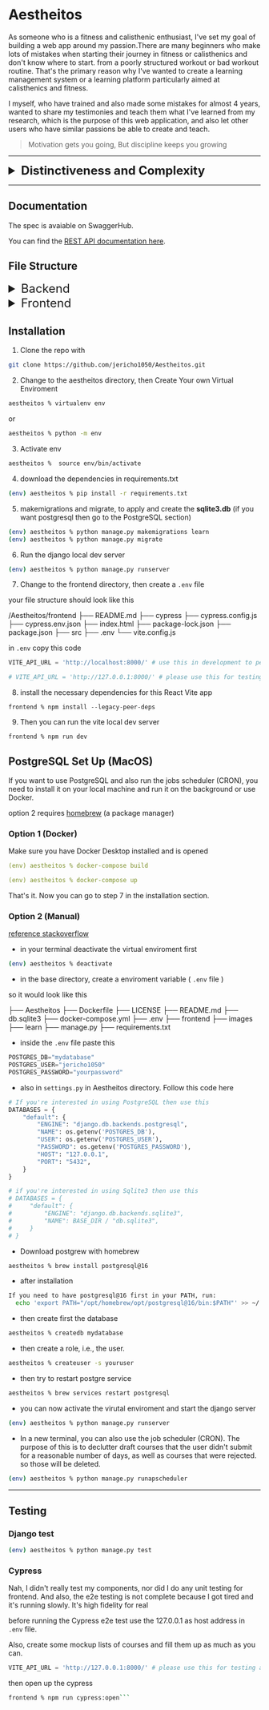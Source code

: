 # Aestheitos

As someone who is a fitness and calisthenic enthusiast, I've set my goal of building a web app around my passion.There are many beginners who make lots of mistakes when starting their journey in fitness or calisthenics and don't know where to start. from a poorly structured workout or bad workout routine. That's the primary reason why I've wanted to create a learning management system or a learning platform particularly aimed at calisthenics and fitness.

I myself, who have trained and also made some mistakes for almost 4 years, wanted to share my testimonies and teach them what I've learned from my research, which is the purpose of this web application, and also let other users who have similar passions be able to create and teach.

> Motivation gets you going, But discipline keeps you growing

---
<!-- markdownlint-disable MD033 -->
<details>
<summary style="font-size: 1.7em; font-weight: bold"> Distinctiveness and Complexity </summary>

This project is an online learning platform dedicated to fitness and calisthenics. It allows users to enroll in training programs and courses created by verified users. Creating a course is never easy without a nice user interface.Each course includes a lecture, a training plan with workout demonstrations and a discussion or comment where users can interact with each other. The platform emphasizes community learning and engagement, making fitness education accessible and enjoyable for everyone. In addition, I've also implemented a blog where the admin or staff can create and post their own and let other users read the published blog. Of course, it should be easy to create a blog, in which I've integrated a WYSIWYG (What You See Is What You Get) for a nice UI/UX, which, in my opinion, is the reason why it is ***distinct*** from other apps.

Before I've started the implementation or coding of this project, I've first created my pseudocode, an outline, a class diagram for my models, watched some tutorials, read Django's Rest Framework (DRF), React and React-router documentation, etc. The main reason is that I wanted it to be interactive. Vite + React serves as the frontend, making this web app a Single Page. via communicating through the backend server with its rest endpoints, which is Django.

In my outline i have my own **specifications** (features) for my project, as follows:

> I'll just keep it short, :D

- **Models**: User, Blog, BlogComments Course, CourseComments, UserProgress, CourseContent,Section, SectionItem, Workouts, WrongExerciseForm, CorrectExerciseForm and Enrollment.
- **Register**: allows users to create or register for an account.
- **Create Course**: Users that are signed should be able to create their own training program or course by visiting the Create page.
  - Instructors should be able to provide a title, description, price, thumbnail, and difficulty level (beginner, intermediate, and advanced) for this course.
  - provide an overview structure (e.g., specify how many weeks or how long this course is, or provide valuable information and education) via a video or a lecture.
  - Instructors can create a section or accordion / modal specifying its frequency, i.e., how many times per week or how often it should be done from range (x, y), or their own heading / description
    - should provide details of the workout from top to bottom inside of our modal.
    - Should be able to add an accordion item or section item with its content either the workout routine or a readme / lecture
  - The User should be presented with a submit for review button.
  - Wysiwyg textfields? (optional feature).
- **Pending Courses**: Admins and staff should be able to visit a Pending page.displays all courses with the status pending.
  - Admins or staff should be able to review whether to approve a course or reject it.
  - Accepted and reviewed courses must notify the creator or instructor of that particular course.
- **Course Catalog**: Index page, where a list of available courses created by instructors is displayed. Each course must include a title, description, thumbnail, difficulty level, number of enrollees, rating, and posted time. All users can see this.
  - display the average course’s rating i.e the no. stars.
  - Sorted by Popularity and Recent.
- **Search**: :  Allow the user to type a query into the search box for a course.
  - if query similarly matches a course , display the course results.
  - clicking on any result course should redirect the user.
- **Course**: Clicking a course should redirect the user to a page where they can view the course’s details.
  - The user that is signed in and enrolled should be able to see the content where its elements (title, images, description, sections/modals, etc.) should be displayed; if not, don’t show the remaining content and ask the user to create an account or have them sign in ‘IF NOT AUTHENTICATED’, or if they are not enrolled,  ask the user to enroll.
  - Users that are signed in should also be able to track and manage their progress by marking the section / week as complete or checked (if enrolled).
  - User that are authenticated or signed and enrolled should be able to rate the program/course (from 1-5 scale).
  - If enrolled, display a checkbox per section in course content for progress tracking.
  - Instructors (creators of the course) and admins and staff should be able to remove or delete the course by displaying a delete button form.
  - Instructors (creator of the course) and admin and staff should be able to edit or modify the course, displaying a edit button form that causes them to redirect to another route.
- **Edit**: The admins or the authenticated Users should be able to edit the Courses or Blogs via redirecting them.
  - Instructor (creator of the course) or Author (creator of the blog)  should be able to edit by clicking **EDIT** button in the course content page and modify their work.
- **Delete**: Instructor (creator of the course) or Author (creator of the blog) should be able to delete by clicking **DELETE** button in the course content page or blog and delete their work
  - Only the creator of the course and staff can delete the course instance.
  - Only the staff can delete the blog instance
- *optional* **Animation**: Use ReactSpring for the home page implemented it yourself through trial and error
- **Enrollment**: Users who are authenticated should be able to enroll in a course.
  - Instructors shouldn’t be able to enroll in their own course ( but can enroll in other’s course)
- **Enrolled page**: Users who are signed should be able to visit an enrolled page and track their progress.
  - Users can remove it by unenrolling the course.
  - Display each course’s progress bar.
- **Comments**: Allows users to comment on course material and on a blog post.
  - Users who are authenticated should be able to comment on course material or blog post if not redirected to log in.
  - Users can reply to each other (replies should be indented).
  - Users should be able to click a edit button and modify their comment
  - They should be able to click a delete button and delete their comment
- **Create Blog**: Staff or superusers who are signed in should be able to write a new blog in an editor via its route and then click the submit post button.
  - Allows Staffs or Superuser to post a blog, which, if logged in, should be displayed with an editor and so that they can create their own blog.
  - Implement a wysiwyg editor using Quill for User experience and functionality
- **Blogs**: Users should be able to see all Blog posts from users, with the most recent posts first
- **Pagination**: On the page that display courses and blogs, for courses there should be only be 15 cards and 10 blog post on a page. If there are more than that, A “Next” button should appear to take the user to the next page of courses or blog posts (which should be older than the current page of courses and blog posts). if not on the first page, a “Previous” button should appear to take the user to the previous page as well

Well, besides all these, I've probably forgotten to document some other features. and went beyond the scope of my specification or outline.

This is my class diagram or database schema for my models. However, my models are changing often, so this is not updated or reflected to my django models.

![Class diagram of my Django model that i've created in lucidchart](/images/images/Capstone-2.jpeg)
  
Here's also my rough idea or flowchart of how a user might interact with my system, and this is just my plan, so everything might not be accurate and apply to the system itself:

![Flowchart of my LMS that i've created in lucidchart](/images/images/APP%20FLOW%20-%20UI%20FLOW.jpeg)
![Flowchart of my LMS that i've created in lucidchart](/images/images/APP%20FLOW%20-%20UI%20FLOW-2.jpeg)

So to simplify the scribble above, it's actually just an MVC pattern. DRF is the controlller and the model, while our React app is the view in this case.

![MVC ARCHITECTURE PATTERN IMAGE](images/images/1700972779305.png)

Lastly, this is the **NOT** final of my UI tree. This is just a plan that I had in mind; however, it changed when I read the documentation for the React router. My real implementation is very far from this:

![UI TREE of my Frontend that i've created in lucidchart](/images/images/Capstone%20UI%20TREE%20-%20hiearchy%20(React).jpeg)

Based on my explanations and everything that I've included, I would say that my project is fairly complex, if not much more complex than the given project that I've done in CS50W.

</details>

---

## Documentation

The spec is avaiable on SwaggerHub.

You can find the [REST API documentation here](https://app.swaggerhub.com/apis-docs/jerichokunserrano_gmail.com/AestheitosLMS/1.0.0).

## File Structure

<!-- markdownlint-disable MD033 -->
<details>

<summary style="font-size: 1.7em"> Backend </summary>

The Django Rest Framework makes it easier for us to design an API for CRUD (Create, Read, Update and Delete) operations.

## learn app

```None
learn
├── __pycache__
├── management
|  ├── __pycache
|  ├── runapscheduler
├──  migrations
├──  __init__.py 
├──  .gitignore 
├──  admin.py
├──  apps.py 
├──  custom_serializer.py
├──  helpers.py
├──  models.py
├──  serializers.py
├──  test_api.py
├──  test_api2.py
├──  test_models.py
├──  urls.py
└──  views.py
```

### `.gitignore`

Tells Git don't track files in here to be pushed.

### `admin.py`

Register models for Django's admin interface

```python
# existing code

admin.site.register(User)
admin.site.register(UserProgress)
admin.site.register(Course)
admin.site.register(CourseContent)
admin.site.register(CourseRating)
admin.site.register(CourseComments)

# existing code
```

### `helpers.py`

Helper Functions for Authentication, Lookup, and Custom Mixin, which are just overriden methods (polymorphism) to be used for inheritance

```python
# existing code

def user_authentication(request):
    """
    Validating token for authentication purposes.
    Ensure that the user is logged in.

    return user instance
    """

    token = request.COOKIES.get("jwt")

    if not token:
        raise AuthenticationFailed("Unauthenticated!")

    try:
        payload = jwt.decode(token, key="secret", algorithms=["HS256"])
    except jwt.ExpiredSignatureError:
        raise AuthenticationFailed("Unauthenticated!")

    user = User.objects.filter(id=payload["id"]).first()

    return user

def is_valid_ownership(user, course_id):
    """
    we check if this course belongs to the instructor(creator of the course)
    """
    # existing code...

class CreateAPIMixin(CreateModelMixin):
    """
    Apply this mixin for APIView that requires authentication before creating
    This is to override exisitng create method (Polymorphism).
    """

    def perform_create(self, serializer):
        user = user_authentication(self.request)

        # checking for additional arguements i.e pk so that our method will be flexible/ resuable for different serializers
        parameters = inspect.signature(serializer.save_with_auth_user).parameters
        if "pk" in parameters:
            try:
                serializer.save_with_auth_user(user, self.kwargs["pk"])
            except KeyError:
                serializer.save_with_auth_user(user, None)
        else:
            serializer.save_with_auth_user(user)

# existing code
```

### `models.py`

Django Models, or entities in the database, also created a custom method such as

```python
delete_with_auth_user(self, user):
    # if instance is not created by user 
    # raises an authentication failed
```

for instances that were only deleted by their creator.

```python
# existing code

class User(AbstractUser):
    # existing code

# other code

class Course(models.Model):
    """
    Represents a course in the learning platform.
    """

    STATUS_CHOICES = [
        ("P", "Pending"),
        ("A", "Approved"),
        ("R", "Rejected"),
    ]

    DIFFICULTY_CHOICES = [
        ("BG", "Beginner"),
        ("IN", "Intermediate"),
        ("AD", "Advanced"),
    ]
    title = models.CharField(max_length=100)
    description = models.TextField()
    thumbnail = models.ImageField(upload_to="images/", null=True, blank=True)
    difficulty = models.CharField(max_length=2, choices=DIFFICULTY_CHOICES)
    course_created = models.DateTimeField(auto_now_add=True)
    course_updated = models.DateTimeField(auto_now_add=True)
    created_by = models.ForeignKey(
        "User", on_delete=models.CASCADE, related_name="creator"
    )
    status = models.CharField(max_length=1, choices=STATUS_CHOICES, default="P")

    def __str__(self):
        return f"( id: {self.id}) Course: {self.title}. By {self.created_by.username}"

    def delete_with_auth_user(self, user):
        if self.created_by != user:
            raise AuthenticationFailed("Not allowed to delete")
        self.delete()

    def course_rating_average(self):
        return self.course_rating.aggregate(Avg('rating'))['rating__avg']

# existing code

```

### `serializers.py`

> Serializers allow complex data such as querysets and model instances to be converted to native Python datatypes that can then be easily rendered into JSON, XML or other content types. Serializers also provide deserialization, allowing parsed data to be converted back into complex types, after first validating the incoming data.
> The ModelSerializer class provides a shortcut that lets you automatically create a Serializer class with fields that correspond to the Model fields. - [**Django Rest Framework**](https://www.django-rest-framework.org/api-guide/serializers/#modelserializer)

In addition, I have created my own save method, which is similar to the delete method in `models.py`, i.e.

```python
def save_with_auth_user(self, user, pk, update=False):

    if self.instance.course.created_by != user:
        raise AuthenticationFailed("Not allowed to modify")
    self.save()
```

```python
# existing code

class UserSerializer(ModelSerializer):
    class Meta:
        model = User
        fields = "__all__"
        extra_kwargs = {"password": {"write_only": True}}

    # hashes password
    def create(self, validated_data):
        password = validated_data.pop("password", None)
        instance = self.Meta.model(**validated_data)
        if password is not None:
            instance.set_password(password)
        instance.save()
        return instance

# other code

class CourseSerializer(ModelSerializer):
    average_rating = serializers.SerializerMethodField()
    class Meta:
        model = Course
        fields = "__all__"
        read_only_fields = ["created_by"]

    def save_with_auth_user(self, user, pk, update=False):

        if update:
            # Check if 'read' is the only field being updated
            if set(self.validated_data.keys()) == {"read"}:
                self.instance.read = self.validated_data.get("read")
                self.instance.save(update_fields=["read"])
                return

            if "status" in self.validated_data and not user.is_staff:
                raise AuthenticationFailed("Only staff can change the status")

            if user.is_superuser or user.is_staff:
                self.save()
            elif self.instance.created_by == user:
                self.save()
            else:
                raise AuthenticationFailed("Not allowed to modify")

            self.save()
            return
        self.save(created_by=user)

# existing code
```

An example of this is that before saving the instance's data, the function will first check if this instance belongs to the user and raise an authentication failure if not.

```cURL
curl --location --request PATCH 'http://127.0.0.1:8000/course/55' \
--header 'Cookie: jwt=someJWTToken; access=someAccessToken; refresh=someRefreshToken' \
--header 'Content-Type: application/json' \
--data '{
    "title": "test for a change",
    "description": "test change",
    "thumbnail": null,
    "difficulty": "IN",
    "price": "123.00",
    "weeks": 123,
    "is_draft": false,
    "read": true
}'
```

```JSON
{
    "detail": "Not allowed to modify"
}
```

### `test_api.py`

Client testing is an important part of ensuring clients are able to perform certain operations.
This file contains test cases. utilizing the [DRF's API test cases](https://www.django-rest-framework.org/api-guide/testing/#api-test-cases)

### `test_api2.py`

This is just an extension for ```test_api.py```, which continues the remaining API testing.

### `test_models.py`

Django Testing: Ensure that Django models or databases work correctly as intended using assertions.

### `urls.py`

This contains all of our endpoints for the generic views that are in the ```views.py```.
The as_view():
> Store the original class on the view function.
>This allows us to discover information about the view when we do URL reverse lookups. Used for breadcrumb generation.

In simpler terms, the as_view() method is used with class-based views. This method converts a class into a view function that can be called when processing a request.

```python
# existing code

app_name = "learn"
urlpatterns = [

    # API CALLS
    path("register", RegisterView.as_view(), name="register"),
    path("login", LoginView.as_view(), name="login"),
    path("logout", LogoutView.as_view(), name="logout"),
    path("user/courses/progress", UserProgressList.as_view(), name="progress-list"),
    path("user/course/<int:pk>/progress", UserProgressDetail.as_view(), name="progress-detail"),
    path('courses', CourseList.as_view(), name='course-list'),
    path('course/<int:pk>/rate', CourseRatingView.as_view(), name="course-rating"),
    path('course/<int:pk>', CourseDetail.as_view(), name='course-detail'),
    path('course/<int:pk>/course-content', CourseContentDetail.as_view(), name='course-content'),
    path('workouts/course/<int:pk>', WorkoutList.as_view(), name="course-workout-list"),
    path('workout/<int:pk>/course', WorkoutDetail.as_view(), name="course-workout-detail"),
    # other route

]
```

### `views.py`

Last but not least, well, it's the main dish of our backend, or what i mean is the controller.
I've started coding with APIView, but I was repeating myself with the same operation for CRUD, and the code was very verbose, as it was very tedious to do.
in which I've decided to refactor it and use generic views as they are perfect for the CRUD pattern and applying the DRY (Don't Repeat Yourself) principle. though some exceptions are the register, login, and logout.

```python

class RegisterView(APIView):
    """
    Creates a newly Account
    """

    def post(self, request):
        serializer = UserSerializer(data=request.data)
        serializer.is_valid(raise_exception=True)
        serializer.save()
        return Response(serializer.data)

# other code

class CourseList(CreateAPIMixin, generics.ListCreateAPIView):
    """
    List all courses, or create a new course.
    """

    serializer_class = CourseSerializer
    queryset = Course.objects.all()
    pagination_class = CustomPagination

    # existing code


class CourseDetail(
    UpdateAPIMixin, DeleteAPIMixin, generics.RetrieveUpdateDestroyAPIView
):
    """
    Retrieve, update or delete a course instance
    """

    queryset = Course.objects.all()
    serializer_class = CourseSerializer

# existing code
```

Depending on the view if it's a suffix is List then often it's HTTP methods are GET and CREATE,
if it ends with Detail then often it has GET, PATCH OR PUT, and DELETE for that instance.

The pagination is only applied to CourseList (if there's a pagination = true argument) Or Enrollment views.

example:

```cURL

curl --location --request GET 'http://localhost:8000/courses?page=1&paginate=true' \
--header 'Cookie: jwt=someJWT.eyJpZCI6MTksImV4cCI6MTcwODY5OTQyNCwiaWF0IjoxNzA4MDk0NjI0fQ.WZ08AW0UHZ59TzVSHnp2wxX7z4IUhMn5FUZS_0Qxayc' \
--form 'title="testing testing is_Draft 2 123 "' \
--form 'description="fields hmmasdfafds"' \
--form 'difficulty="BG"' \
--form 'price="1"' \
--form 'weeks="3"' \
--form 'is_draft="false"'

```

```JSON
[
    {
        "id": 56,
        "average_rating": 1.0,
        "created_by_name": "jericho1050",
        "difficulty_display": "Beginner",
        "enrollee_count": 0,
        "title": "TEST",
        "description": "<p>TEST</p>",
        "thumbnail": null,
        "difficulty": "BG",
        "course_created": "2024-06-09",
        "course_updated": "2024-06-09T14:24:46.431690Z",
        "status": "A",
        "price": "0.00",
        "weeks": 3,
        "is_draft": false,
        "read": false,
        "created_by": 1
    },
    {
        //...course
    }
    {
        //...course
    }
    //etc
]
```

</details>

<details>
<summary style="font-size: 1.7em;">Frontend</summary>

We use Vite as our frontend tool for our single-page application.

## React App

Used [tree-cli](https://github.com/MrRaindrop/tree-cli?tab=readme-ov-file)

```None
 tree -l 3 -o out.txt --ignore 'dist, node_modules'
```

```None
/Aestheitos/frontend
├── README.md
├── cypress
|  ├── downloads
|  ├── e2e
|  |  ├── appBar.cy.js
|  |  ├── course.cy.js
|  |  ├── createCourse.cy.js
|  |  ├── index.cy.js
|  |  ├── signIn.cy.js
|  |  └── signUp.cy.js
|  ├── fixtures
|  |  ├── example.json
|  |  ├── profile.json
|  |  └── user.json
|  └── support
|     ├── commands.js
|     ├── component-index.html
|     ├── component.js
|     └── e2e.js
├── cypress.config.js
├── cypress.env.json
├── index.html
├── package-lock.json
├── package.json
├── src
|  ├── atoms
|  |  ├── accordionsAtom.jsx
|  |  ├── isErrorAtom.jsx
|  |  ├── profilePictureAtom.jsx
|  |  ├── snackbarAtom.jsx
|  |  ├── workoutDescriptionAtom.jsx
|  |  └── workoutsAtom.jsx
|  ├── components
|  |  ├── Accordion.jsx
|  |  ├── AccordionItem.jsx
|  |  ├── AddAccordion.jsx
|  |  ├── AddAccordionItem.jsx
|  |  ├── Appbar.jsx
|  |  ├── AreYouSureDialog.jsx
|  |  ├── AuthenticationWall.jsx
|  |  ├── Carousel.jsx
|  |  ├── CorrectFormDialog.jsx
|  |  ├── CourseCard.jsx
|  |  ├── CourseTitleTextField.jsx
|  |  ├── CreateCorrectFormDialog.jsx
|  |  ├── CreateWrongFormDialog.jsx
|  |  ├── CustomLinearProgress.jsx
|  |  ├── DescriptionTextField.jsx
|  |  ├── DifficultySelectForm.jsx
|  |  ├── Footer.jsx
|  |  ├── FormattedInput.jsx
|  |  ├── InputFileUpload.jsx
|  |  ├── LectureReadMeTextFields.jsx
|  |  ├── OverviewTextField.jsx
|  |  ├── PreviewCourseTextField.jsx
|  |  ├── ProgressMobileStepper.jsx
|  |  ├── SearchBar.jsx
|  |  ├── Snackbar.jsx
|  |  ├── WeeksTextField.jsx
|  |  ├── WorkoutCard.jsx
|  |  ├── WrongFormDialog.jsx
|  |  ├── csrftoken.jsx
|  |  └── protectedRoute.jsx
|  ├── contexts
|  |  ├── IsLoadingContext.jsx
|  |  └── authContext.jsx
|  ├── courses.js
|  ├── divider.css
|  ├── error-page.jsx
|  ├── helper
|  |  ├── atomFactory.jsx
|  |  ├── determineIntent.js
|  |  ├── getEmbedUrl.jsx
|  |  ├── parseDateTime.jsx
|  |  ├── persistJWT.jsx
|  |  ├── quillModule.jsx
|  |  ├── scrollToHashElement.jsx
|  |  ├── truncateText.js
|  |  ├── useRefreshToken.jsx
|  |  └── verifySignature.js
|  ├── index.css
|  ├── main.jsx
|  ├── routes
|  |  ├── approve-course.jsx
|  |  ├── blog.jsx
|  |  ├── blogs.jsx
|  |  ├── course.jsx
|  |  ├── create-blog.jsx
|  |  ├── create-course.jsx
|  |  ├── destroy-blog.jsx
|  |  ├── destroy-course.jsx
|  |  ├── edit-blog.jsx
|  |  ├── edit-course.jsx
|  |  ├── enrolled.jsx
|  |  ├── index.jsx
|  |  ├── pending.jsx
|  |  ├── privacy.jsx
|  |  ├── profile.jsx
|  |  ├── reject-course.jsx
|  |  ├── root.jsx
|  |  ├── signin.jsx
|  |  ├── signup.jsx
|  |  └── terms.jsx
|  ├── static
|  |  ├── editor
|  |  └── images
|  └── stories
|     ├── Accordion.stories.jsx
|     ├── AccordionCreate.stories.jsx
|     ├── AccordionItem.stories.jsx
|     ├── AddAccordion.stories.jsx
|     ├── AddAccordionItem.stories.jsx
|     ├── AreYouSureDialog.stories.jsx
|     ├── AuthenticationWall.stories.jsx
|     ├── Button.jsx
|     ├── Button.stories.js
|     ├── Carousel.stories.jsx
|     ├── Configure.mdx
|     ├── CorrectFormDialog.stories.jsx
|     ├── CourseCard.stories.jsx
|     ├── CourseTitleTextField.stories.jsx
|     ├── CreateCorrectFormDialog.stories.jsx
|     ├── CreateWrongFormDialog.stories.jsx
|     ├── CustomLinearProgress.stories.jsx
|     ├── DescriptionTextField.stories.jsx
|     ├── DifficultySelectForm.stories.jsx
|     ├── Footer.stories.jsx
|     ├── FormattedInput.stories.jsx
|     ├── Header.jsx
|     ├── Header.stories.js
|     ├── InputFileUpload.stories.jsx
|     ├── LectureReadMeTextFields.stories.jsx
|     ├── OverviewTextField.stories.jsx
|     ├── Page.jsx
|     ├── Page.stories.js
|     ├── ProgressMobileStepper.stories.jsx
|     ├── WeeksTextField.stories.jsx
|     ├── WorkoutCard.stories.jsx
|     ├── WrongFormDialog.stories.jsx
|     ├── assets
|     ├── button.css
|     ├── header.css
|     └── page.css
└── vite.config.js

directory: 1898 file: 5645

ignored: directory (208)
```

## Components

If you want a detailed and interactive comprehension of my components, I would recommend opening up the storybook (though I am being lazy about documenting the frontend).

Go  to the frontend directory

```node
aestheitos % cd frontend
```

once you're in here

```node
frontend %
```

Then run this

```node
frontend % npm run storybook
```

### Note

Since I'm using ReactQuill (and the package is still using a lower version of React), most of the time in the create-course and edit-course routes. It's kind of broken here in the storybook, so it doesn't look what I would expect.

Some components are unavailable to be auto-docs generated, which is kinda of disappointing also because of some error preventing me to mount them.

`null is not an object (evaluating 'theme.breakpoints')` this is because of the searchbar component

so i would just list them here.

```jsx
Appbar.jsx
```

and

```jsx
SearchBar.jsx
```

## Routes

### `main.jsx`

In main.jsx, if you already have prior knowledge of how the React router works, then it's pretty much self-explanatory of what's going on.i would recommend reading the [react router's tutorial](https://reactrouter.com/en/main/start/tutorial)

I've based my frontend's routing on React Router's tutorial, which I've pretty much found a nice read and am able to understand how this works.

```jsx
const router = createBrowserRouter([
  {
    path: "/",
    element: <Root />,
    errorElement: <ErrorPage />,
    loader: rootLoader,
    action: rootAction,
    children: [
      {
        errorElement: <ErrorPage />,
        children: [
          {
            index: true,
            element: <Index />,
            loader: indexLoader,
          },
          {
            path: "course/:courseId",
            element: <Course />,
            loader: courseLoader,
            action: courseAction,
          },
          {
            path: "profile/user/:userId",
            element: <Profile />,
            loader: profileLoader,
          },
          // existing codes here
        ],
      },
      {
        element: <ProectedRoute />,
        errorElement: <ErrorPage />,
        children: [
          {
            path: "course/create",
            element: <CreateCourse />,
            action: createCourseAction,
          },
          {
            path: "course/:courseId/edit",
            element: <EditCourse />,
            loader: editCourseLoader,
            action: editCourseAction,
          },
          // existing codes here
        ]
      }
]);
```

</details>

## Installation

1. Clone the repo with

```bash
git clone https://github.com/jericho1050/Aestheitos.git
```

2. Change to the aestheitos directory, then Create Your own Virtual Enviroment

```bash
aestheitos % virtualenv env
```

or

```bash
aestheitos % python -m env
```

3. Activate env

```bash
aestheitos %  source env/bin/activate
```

4. download the dependencies in requirements.txt

```bash
(env) aestheitos % pip install -r requirements.txt
```

5. makemigrations and migrate, to apply and create the **sqlite3.db** (if you want postgresql then go to the PostgreSQL section)

```bash
(env) aestheitos % python manage.py makemigrations learn
(env) aestheitos % python manage.py migrate
```

6. Run the django local dev server

```bash
(env) aestheitos % python manage.py runserver
```

7. Change to the frontend directory, then create a `.env` file

your file structure should look like this

/Aestheitos/frontend
├── README.md
├── cypress
├── cypress.config.js
├── cypress.env.json
├── index.html
├── package-lock.json
├── package.json
├── src
├── .env
└── vite.config.js

in `.env` copy this code

```python
VITE_API_URL = 'http://localhost:8000/' # use this in development to persist the set Cookies i.e JWT 

# VITE_API_URL = 'http://127.0.0.1:8000/' # please use this for testing as localhost cause some CORS error
```

8. install the necessary dependencies for this React Vite app

```npm
frontend % npm install --legacy-peer-deps
```

9. Then you can run the vite local dev server

```npm
frontend % npm run dev
```

## PostgreSQL Set Up  (MacOS)

If you want to use PostgreSQL and also run the jobs scheduler (CRON), you need to install it on your local machine and run it on the background or use Docker.

option 2 requires [homebrew](https://brew.sh) (a package manager)

### Option 1 (Docker)

Make sure you have Docker Desktop installed and is opened

```yaml
(env) aestheitos % docker-compose build
```

```yaml
(env) aestheitos % docker-compose up
```

That's it. Now you can go to step 7 in the installation section.

### Option 2 (Manual)

[reference stackoverflow](https://stackoverflow.com/a/70941627/23952603)

- in your terminal deactivate the virtual enviroment first
  
```bash
(env) aestheitos % deactivate
```

- in the base directory, create a enviroment variable ( `.env` file )

so it would look like this

├── Aestheitos
├── Dockerfile
├── LICENSE
├── README.md
├── db.sqlite3
├── docker-compose.yml
├── .env
├── frontend
├── images
├── learn
├── manage.py
├── requirements.txt

- inside the `.env` file paste this

```python
POSTGRES_DB="mydatabase"
POSTGRES_USER="jericho1050"
POSTGRES_PASSWORD="yourpassword"
```

- also in `settings.py` in Aestheitos directory. Follow this code here
  
```python
# If you're interested in using PostgreSQL then use this
DATABASES = {
    "default": {
        "ENGINE": "django.db.backends.postgresql",
        "NAME": os.getenv('POSTGRES_DB'),
        "USER": os.getenv('POSTGRES_USER'),
        "PASSWORD": os.getenv('POSTGRES_PASSWORD'),
        "HOST": "127.0.0.1",
        "PORT": "5432",
    }
}

# if you're interested in using Sqlite3 then use this
# DATABASES = {
#     "default": {
#         "ENGINE": "django.db.backends.sqlite3",
#         "NAME": BASE_DIR / "db.sqlite3",
#     }
# }
```

- Download postgrew with homebrew

```bash
aestheitos % brew install postgresql@16
```

- after installation
  
```bash
If you need to have postgresql@16 first in your PATH, run:
  echo 'export PATH="/opt/homebrew/opt/postgresql@16/bin:$PATH"' >> ~/.zshrc
```

- then create first the database

```bash
aestheitos % createdb mydatabase
```

- then create a role, i.e., the user.

```bash
aestheitos % createuser -s youruser 
```

- then try to restart postgre service
  
```bash
aestheitos % brew services restart postgresql
```

- you can now activate the virutal enviroment and start the django server

```bash
(env) aestheitos % python manage.py runserver
```

- In a new terminal, you can also use the job scheduler (CRON). The purpose of this is to declutter draft courses that the user didn't submit for a reasonable number of days, as well as courses that were rejected. so those will be deleted.

```bash
(env) aestheitos % python manage.py runapscheduler
```

---

## Testing

### Django test

```bash
(env) aestheitos % python manage.py test
```

### Cypress

Nah, I didn't really test my components, nor did I do any unit testing for frontend. And also, the e2e testing is not complete because I got tired and it's running slowly. It's high fidelity for real

before running the Cypress e2e test use the 127.0.0.1 as host address in `.env` file.

Also, create some mockup lists of courses and fill them up as much as you can.

``` python
VITE_API_URL = 'http://127.0.0.1:8000/' # please use this for testing as localhost cause some CORS error
```

then open up the cypress

```bash
frontend % npm run cypress:open```
